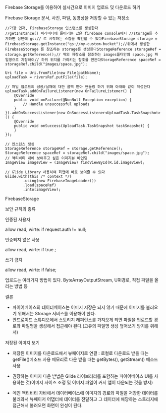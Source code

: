 Firebase Storage를 이용하여 실시간으로 이미지 업로드 및 다운로드 하기

Firebase Storage 문서, 사진, 파일, 동영상을 저장할 수 있는 저장소

```
//가장 먼저, FirebaseStorage 인스턴스를 생성한다                          //getInstance() 파라미터에 들어가는 값은 firebase console에서 //storage를 추가하면 상단에 gs:// 로 시작하는 스킴을 확인할 수 있다FirebaseStorage storage = FirebaseStorage.getInstance("gs://my-custom-bucket");//위에서 생성한 FirebaseStorage 를 참조하는 storage를 생성한다StorageReference storageRef = storage.getReference();// 위의 저장소를 참조하는 images폴더안의 space.jpg 파일명으로 지정하여// 하위 위치를 가리키는 참조를 만든다StorageReference spaceRef = storageRef.child("images/space.jpg");

Uri file = Uri.fromFile(new File(pathName);
uploadTask = riversRef.putFile(file);

// 파일 업로드의 성공/실패에 대한 콜백 받아 핸들링 하기 위해 아래와 같이 작성한다uploadTask.addOnFailureListener(new OnFailureListener() {
    @Override
    public void onFailure(@NonNull Exception exception) {
        // Handle unsuccessful uploads
    }
}).addOnSuccessListener(new OnSuccessListener<UploadTask.TaskSnapshot>() {
    @Override
    public void onSuccess(UploadTask.TaskSnapshot taskSnapshot) {
    }
});

// 인스턴스 생성
StorageReference storageRef = storage.getReference();
StorageReference spaceRef = storageRef.child("images/space.jpg");
// 액티비티 내에 보여주고 싶은 이미지뷰 바인딩
ImageView imageView = (ImageView) findViewById(R.id.imageView);

// Glide Library 사용하여 화면에 바로 보여줄 수 있다
Glide.with(this /* context */)
        .using(new FirebaseImageLoader())
        .load(spaceRef)
        .into(imageView);
```

FirebaseStorage 



보안 규칙의 종류

인증된 사용자

 allow read, wirte: if request.auth != null; 

인증되지 않은 사용

 allow read, wirte: if true ; 

쓰기 금지

 allow read, wirte: if false; 



업로드는 여러가지 방법이 있다. ByteArrayOutputStream, URI경로, 직접 파일을 올리는 방법 등

결론

* 파이어베이스의 데이터베이스는 이미지 저장은 되지 않기 때문에 이미지를 불러오기 위해서는 Storage 서비스를 이용해야 한다.
*  안드로이드 스튜디오에서 스토리지 레퍼런스를 가져오게 되면 파일을 업로드할 경로와 파일명을 생성해서 접근해야 된다.(고유의 파일명 생성 덮어쓰기 방지를 위해서)

저장된 이미지 보기

* 저장된 이미지를 다운로드해서 뷰페이지로 연결 : 로컬로 다운로드 받을 때는 getFile()메소드 사용 메모리로 다운 받을 때는 getBytes(), getStream() 메소드 사용
* 권장하는 이미지 다운 받법은  Glide 라이브러리를 포함하는 파이어베이스 UI를 사용하는 것(이미지 사이즈 조정 및 이미지 파일이 커서 앱이 다운되는 것을 방지)

* 메인 액티비티 자바에서 데이터베이스에 이미지의 경로와 파일을 저장한 데이터를 불러와서 뷰페이저 어댑터에 데이터를 전달하고 그 데이터에 해당하는 스토리지에 접근해서 불러오면 화면이  완성이 된다.